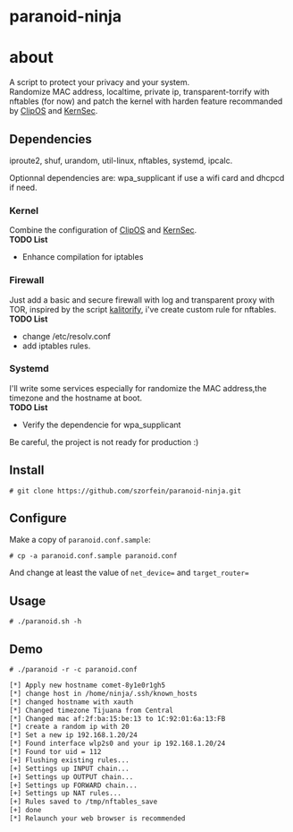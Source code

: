# paranoid-ninja

# about 

A script to protect your privacy and your system.    
Randomize MAC address, localtime, private ip, transparent-torrify with nftables (for now) and patch the kernel with harden feature recommanded by [ClipOS](https://docs.clip-os.org/clipos/kernel.html) and [KernSec](https://kernsec.org/wiki/index.php/Kernel_Self_Protection_Project/Recommended_Settings).

## Dependencies

iproute2, shuf, urandom, util-linux, nftables, systemd, ipcalc.  

Optionnal dependencies are: wpa_supplicant if use a wifi card and dhcpcd if need.

### Kernel
Combine the configuration of [ClipOS](https://docs.clip-os.org/clipos/kernel.html) and [KernSec](https://kernsec.org/wiki/index.php/Kernel_Self_Protection_Project/Recommended_Settings).  
**TODO List** 
+ Enhance compilation for iptables

### Firewall
Just add a basic and secure firewall with log and transparent proxy with TOR, inspired by the script [kalitorify](https://github.com/brainfucksec/kalitorify.git), i've create custom rule for nftables.  
**TODO List** 
+ change /etc/resolv.conf
+ add iptables rules.

### Systemd
I'll write some services especially for randomize the MAC address,the timezone and the hostname at boot.  
**TODO List**
+ Verify the dependencie for wpa_supplicant 

Be careful, the project is not ready for production :)

## Install

    # git clone https://github.com/szorfein/paranoid-ninja.git

## Configure

Make a copy of `paranoid.conf.sample`:

    # cp -a paranoid.conf.sample paranoid.conf

And change at least the value of `net_device=` and `target_router=`

## Usage

    # ./paranoid.sh -h

## Demo

    # ./paranoid -r -c paranoid.conf

```txt
[*] Apply new hostname comet-8y1e0r1gh5
[*] change host in /home/ninja/.ssh/known_hosts
[*] changed hostname with xauth
[*] Changed timezone Tijuana from Central
[*] Changed mac af:2f:ba:15:be:13 to 1C:92:01:6a:13:FB
[*] create a random ip with 20
[*] Set a new ip 192.168.1.20/24
[*] Found interface wlp2s0 and your ip 192.168.1.20/24
[*] Found tor uid = 112
[+] Flushing existing rules...
[+] Settings up INPUT chain...
[+] Settings up OUTPUT chain...
[+] Settings up FORWARD chain...
[+] Settings up NAT rules...
[+] Rules saved to /tmp/nftables_save
[+] done
[*] Relaunch your web browser is recommended
```
